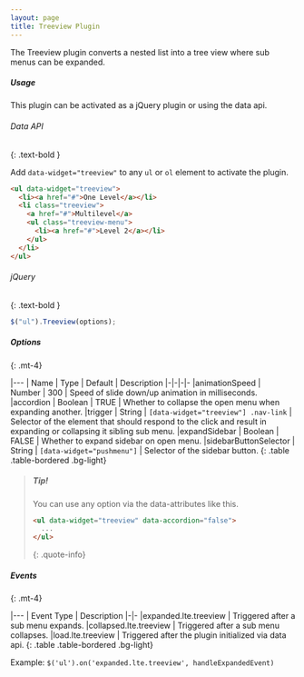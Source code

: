 ```yaml
---
layout: page
title: Treeview Plugin
---
```


The Treeview plugin converts a nested list into a tree view where sub menus can be expanded.

##### Usage

This plugin can be activated as a jQuery plugin or using the data api.

###### Data API

{: .text-bold }

Add `data-widget="treeview"` to any `ul` or `ol` element to activate the plugin.

```html
<ul data-widget="treeview">
  <li><a href="#">One Level</a></li>
  <li class="treeview">
    <a href="#">Multilevel</a>
    <ul class="treeview-menu">
      <li><a href="#">Level 2</a></li>
    </ul>
  </li>
</ul>
```

###### jQuery

{: .text-bold }

```js
$("ul").Treeview(options);
```

##### Options

{: .mt-4}

|---
| Name | Type | Default | Description
|-|-|-|-
|animationSpeed | Number | 300 | Speed of slide down/up animation in milliseconds.
|accordion | Boolean | TRUE | Whether to collapse the open menu when expanding another.
|trigger | String | `[data-widget="treeview"] .nav-link` | Selector of the element that should respond to the click and result in expanding or collapsing it sibling sub menu.
|expandSidebar | Boolean | FALSE | Whether to expand sidebar on open menu.
|sidebarButtonSelector | String | `[data-widget="pushmenu"]` | Selector of the sidebar button.
{: .table .table-bordered .bg-light}

> ##### Tip!
>
> You can use any option via the data-attributes like this.
>
> ```html
> <ul data-widget="treeview" data-accordion="false">
>   ...
> </ul>
> ```
>
> {: .quote-info}

##### Events

{: .mt-4}

|---
| Event Type | Description
|-|-
|expanded.lte.treeview | Triggered after a sub menu expands.
|collapsed.lte.treeview | Triggered after a sub menu collapses.
|load.lte.treeview | Triggered after the plugin initialized via data api.
{: .table .table-bordered .bg-light}

Example: `$('ul').on('expanded.lte.treeview', handleExpandedEvent)`
